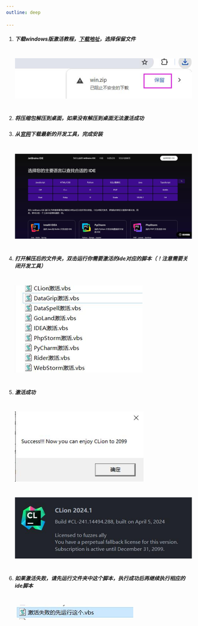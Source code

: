 ```yaml
---
outline: deep

---
```



1. ##### 下载windows版激活教程，[下载地址](http://43.142.235.127/static/win.zip)，选择保留文件

   <img style="margin: 20px 0" src=".vitepress/public/save.jpg">

2. ##### 将压缩包解压到桌面，如果没有解压到桌面无法激活成功

3. ##### 从[官网](https://www.jetbrains.com.cn/ides/#choose-your-ide)下载最新的开发工具，完成安装

   <img style="margin: 20px 0" src=".vitepress/public/download.jpg">

4. ##### 打开解压后的文件夹，双击运行你需要激活的ide对应的脚本（！注意需要关闭开发工具）

   <img style="margin: 20px 0" src=".vitepress/public/active.jpg">

5. ##### 激活成功

   <img style="margin: 20px 0" src=".vitepress/public/success.jpg">
   
   <img style="margin: 20px 0" src=".vitepress/public/success1.jpg">

6. ##### 如果激活失败，请先运行文件夹中这个脚本，执行成功后再继续执行相应的ide脚本

   <img style="margin: 20px 0" src=".vitepress/public/fail.jpg">